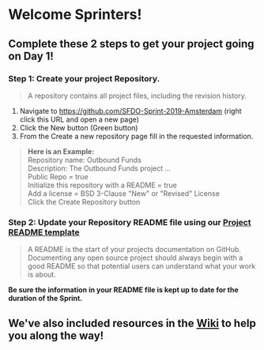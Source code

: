 # Welcome Sprinters!

## Complete these 2 steps to get your project going on Day 1!

### Step 1: Create your project Repository.
> A repository contains all project files, including the revision history.

1. Navigate to https://github.com/SFDO-Sprint-2019-Amsterdam (right click this URL and open a new page)
2. Click the New button (Green button)
3. From the Create a new repository page fill in the requested information.

> __Here is an Example:__<br>
> Repository name: Outbound Funds<br>
> Description: The Outbound Funds project ...<br>
> Public Repo = true<br>
> Initialize this repository with a README = true<br>
> Add a license = BSD 3-Clause "New" or "Revised" License <br>
> Click the Create Repository button<br>

### Step 2: Update your Repository README file using our [Project README template](https://github.com/SFDO-Sprint-2019-Amsterdam/Welcome/wiki/Project-README-template)
> A README is the start of your projects documentation on GitHub. Documenting any open source project should always begin with a good README so that potential users can understand what your work is about.

__Be sure the information in your README file is kept up to date for the duration of the Sprint.__

## We've also included resources in the [Wiki](https://github.com/SFDO-Sprint-2019-Amsterdam/Welcome/wiki) to help you along the way!
